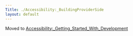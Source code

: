 ```yaml
---
Title: ./Accessibility:_BuildingProviderSide
layout: default
---
```


Moved to <Accessibility:_Getting_Started_With_Development>

